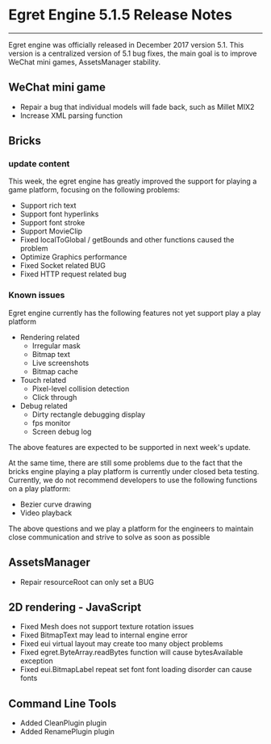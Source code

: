 # Egret Engine 5.1.5 Release Notes


---

Egret engine was officially released in December 2017 version 5.1. This version is a centralized version of 5.1 bug fixes, the main goal is to improve WeChat mini games, AssetsManager stability.



## WeChat mini game

* Repair a bug that individual models will fade back, such as Millet MIX2
* Increase XML parsing function

## Bricks
### update content

This week, the egret engine has greatly improved the support for playing a game platform, focusing on the following problems:

* Support rich text
* Support font hyperlinks
* Support font stroke
* Support MovieClip
* Fixed localToGlobal / getBounds and other functions caused the problem
* Optimize Graphics performance
* Fixed Socket related BUG
* Fixed HTTP request related bug


### Known issues

Egret engine currently has the following features not yet support play a play platform

* Rendering related
    * Irregular mask
    * Bitmap text
    * Live screenshots
    * Bitmap cache
* Touch related
    * Pixel-level collision detection
    * Click through
* Debug related
    * Dirty rectangle debugging display
    * fps monitor
    * Screen debug log



The above features are expected to be supported in next week's update.

At the same time, there are still some problems due to the fact that the bricks engine playing a play platform is currently under closed beta testing. Currently, we do not recommend developers to use the following functions on a play platform:

* Bezier curve drawing
* Video playback

The above questions and we play a platform for the engineers to maintain close communication and strive to solve as soon as possible

## AssetsManager

* Repair resourceRoot can only set a BUG

## 2D rendering - JavaScript

* Fixed Mesh does not support texture rotation issues
* Fixed BitmapText may lead to internal engine error
* Fixed eui virtual layout may create too many object problems
* Fixed egret.ByteArray.readBytes function will cause bytesAvailable exception
* Fixed eui.BitmapLabel repeat set font font loading disorder can cause fonts

## Command Line Tools

* Added CleanPlugin plugin
* Added RenamePlugin plugin